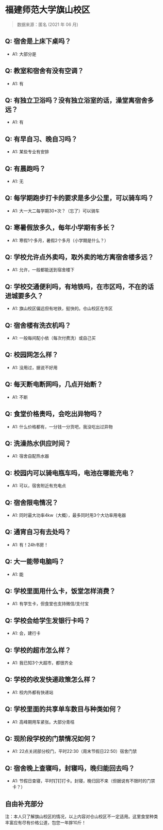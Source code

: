 # 福建师范大学旗山校区

> 数据来源：匿名 (2021 年 06 月)

## Q: 宿舍是上床下桌吗？

- A1: 大部分是

## Q: 教室和宿舍有没有空调？

- A1: 有

## Q: 有独立卫浴吗？没有独立浴室的话，澡堂离宿舍多远？

- A1: 有

## Q: 有早自习、晚自习吗？

- A1: 某些专业有安排

## Q: 有晨跑吗？

- A1: 无

## Q: 每学期跑步打卡的要求是多少公里，可以骑车吗？

- A1: 大一大二每学期30+次？（忘了）可以骑车

## Q: 寒暑假放多久，每年小学期有多长？

- A1: 寒假1个多月，暑假2个多月（小学期是什么？）

## Q: 学校允许点外卖吗，取外卖的地方离宿舍楼多远？

- A1: 允许，一般都能送到宿舍楼下

## Q: 学校交通便利吗，有地铁吗，在市区吗，不在的话进城要多久？

- A1: 旗山校区偏远但有地铁，挺快的。仓山校区在市区

## Q: 宿舍楼有洗衣机吗？

- A1: 一般每间配小依（每次付费洗）或自己买

## Q: 校园网怎么样？

- A1: 没用过，据说不好用

## Q: 每天断电断网吗，几点开始断？

- A1: 不断

## Q: 食堂价格贵吗，会吃出异物吗？

- A1: 什么价格都有，一分钱一分货吧，我没吃出过异物

## Q: 洗澡热水供应时间？

- A1: 宿舍自配热水器

## Q: 校园内可以骑电瓶车吗，电池在哪能充电？

- A1: 可以，宿舍附近有充电点

## Q: 宿舍限电情况？

- A1: 同时最大功率4kw（大概），最多同时用3个大功率用电器

## Q: 通宵自习有去处吗？

- A1: 有！24h书房！

## Q: 大一能带电脑吗？

- A1: 能

## Q: 学校里面用什么卡，饭堂怎样消费？

- A1: 有学生卡，但食堂也支持微信/支付宝

## Q: 学校会给学生发银行卡吗？

- A1: 会，建行卡

## Q: 学校的超市怎么样？

- A1: 我已知3个大超市，都很齐全

## Q: 学校的收发快递政策怎么样？

- A1: 校内外都有快递站

## Q: 学校里面的共享单车数目与种类如何？

- A1: 高峰期用车紧张。大部分青桔

## Q: 现阶段学校的门禁情况如何？

- A1: 22点关闭部分校门，平时22:30（周末节假日22:50）宿舍门禁

## Q: 宿舍晚上查寝吗，封寝吗，晚归能回去吗？

- A1: 节假日查寝，平时钉钉打卡。封寝，晚归回不来（但据说有不限时的门禁卡？）

## 自由补充部分

注：本人只了解旗山校区的情况，以上内容对仓山校区不一定适用。这里食堂种类丰富应有尽有价格公道，包您一年胖10斤！